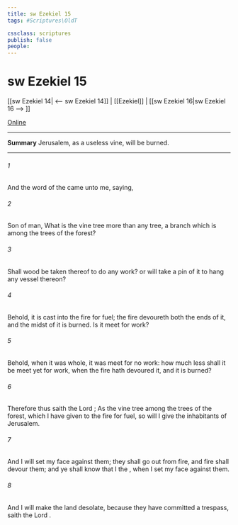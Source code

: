 ```yaml
---
title: sw Ezekiel 15
tags: #Scriptures\OldT

cssclass: scriptures
publish: false
people:
---
```


# sw Ezekiel 15
[[sw Ezekiel 14| <-- sw Ezekiel 14]] | [[Ezekiel]] | [[sw Ezekiel 16|sw Ezekiel 16 --> ]]

[Online](https://churchofjesuschrist.org/study/scriptures/ot/ezek/15?lang=eng)

---
__Summary__
Jerusalem, as a useless vine, will be burned.

---
###### 1 
And the word of the  came unto me, saying,

###### 2 
Son of man, What is the vine tree more than any tree,  a branch which is among the trees of the forest?

###### 3 
Shall wood be taken thereof to do any work? or will  take a pin of it to hang any vessel thereon?

###### 4 
Behold, it is cast into the fire for fuel; the fire devoureth both the ends of it, and the midst of it is burned. Is it meet for  work?

###### 5 
Behold, when it was whole, it was meet for no work: how much less shall it be meet yet for  work, when the fire hath devoured it, and it is burned?

###### 6 
Therefore thus saith the Lord ; As the vine tree among the trees of the forest, which I have given to the fire for fuel, so will I give the inhabitants of Jerusalem.

###### 7 
And I will set my face against them; they shall go out from  fire, and  fire shall devour them; and ye shall know that I  the , when I set my face against them.

###### 8 
And I will make the land desolate, because they have committed a trespass, saith the Lord .

